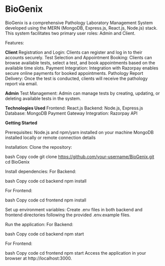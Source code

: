 # BioGenix

BioGenix is a comprehensive Pathology Laboratory Management System developed using the MERN (MongoDB, Express.js, React.js, Node.js) stack. This system facilitates two primary user roles: Admin and Client.

Features:

**Client**
Registration and Login: Clients can register and log in to their accounts securely.
Test Selection and Appointment Booking: Clients can browse available tests, select a test, and book appointments based on the available time slots.
Payment Integration: Integration with Razorpay enables secure online payments for booked appointments.
Pathology Report Delivery: Once the test is conducted, clients will receive the pathology report via email.

**Admin**
Test Management: Admin can manage tests by creating, updating, or deleting available tests in the system.

**Technologies Used**
Frontend: React.js
Backend: Node.js, Express.js
Database: MongoDB
Payment Gateway Integration: Razorpay API

**Getting Started**

Prerequisites:
Node.js and npm/yarn installed on your machine
MongoDB installed locally or remote connection details

Installation:
Clone the repository:

bash
Copy code
git clone https://github.com/your-username/BioGenix.git
cd BioGenix

Install dependencies:
For Backend:

bash
Copy code
cd backend
npm install

For Frontend:

bash
Copy code
cd frontend
npm install

Set up environment variables:
Create .env files in both backend and frontend directories following the provided .env.example files.

Run the application:
For Backend:

bash
Copy code
cd backend
npm start

For Frontend:

bash
Copy code
cd frontend
npm start
Access the application in your browser at http://localhost:3000.
